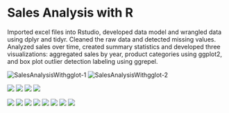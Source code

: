 # Sales Analysis with R

Imported excel files into Rstudio, developed data model and wrangled data using dplyr and tidyr. Cleaned the raw data and detected missing values. Analyzed sales over time, created summary statistics and developed three visualizations: aggregated sales by year, product categories using ggplot2, and box plot outlier detection labeling using ggrepel.


![SalesAnalysisWithgglot-1](https://user-images.githubusercontent.com/81388494/113446507-e41edb80-93c5-11eb-8ac5-a430c4d42bbc.png)
![SalesAnalysisWithgglot-2](https://user-images.githubusercontent.com/81388494/113446536-f1d46100-93c5-11eb-999d-b49dd34e88a4.png)

![](Screenshot%20at%20Aug%2002%2016-04-10.png)
![](Screenshot%20at%20Aug%2002%2016-04-37.png)
![](Screenshot%20at%20Aug%2002%2016-06-30.png)
![](Screenshot%20at%20Aug%2002%2016-06-50.png)

![](Screenshot%20at%20Jul%2029%2011-02-31.png)
![](Screenshot%20at%20Jul%2029%2011-02-53.png)
![](Screenshot%20at%20Jul%2029%2011-03-31.png)
![](Screenshot%20at%20Jul%2029%2011-03-58.png)
![](Screenshot%20at%20Jul%2029%2011-04-26.png)
![](Screenshot%20at%20Jul%2029%2011-05-30.png)
![](Screenshot%20at%20Jul%2029%2011-06-09.png)
![](image.png)
